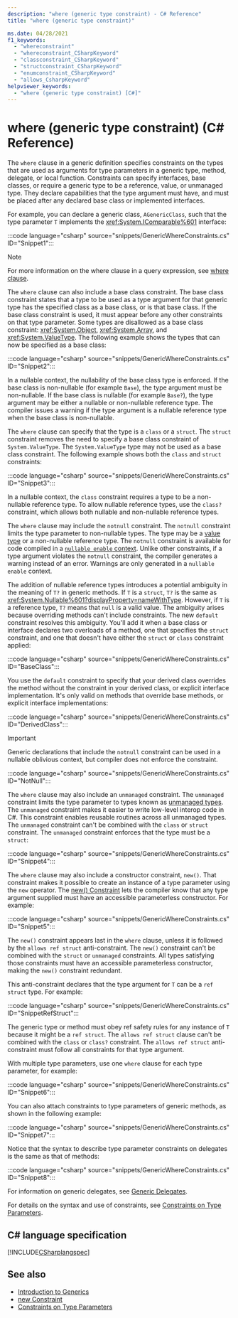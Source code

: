 ```yaml
---
description: "where (generic type constraint) - C# Reference"
title: "where (generic type constraint)"

ms.date: 04/28/2021
f1_keywords:
  - "whereconstraint"
  - "whereconstraint_CSharpKeyword"
  - "classconstraint_CSharpKeyword"
  - "structconstraint_CSharpKeyword"
  - "enumconstraint_CSharpKeyword"
  - "allows_CsharpKeyword"
helpviewer_keywords:
  - "where (generic type constraint) [C#]"
---
```

# where (generic type constraint) (C# Reference)

The `where` clause in a generic definition specifies constraints on the types that are used as arguments for type parameters in a generic type, method, delegate, or local function. Constraints can specify interfaces, base classes, or require a generic type to be a reference, value, or unmanaged type. They declare capabilities that the type argument must have, and must be placed after any declared base class or implemented interfaces.

For example, you can declare a generic class, `AGenericClass`, such that the type parameter `T` implements the <xref:System.IComparable%601> interface:

:::code language="csharp" source="snippets/GenericWhereConstraints.cs" ID="Snippet1":::

> [!NOTE]
> For more information on the where clause in a query expression, see [where clause](where-clause.md).

The `where` clause can also include a base class constraint. The base class constraint states that a type to be used as a type argument for that generic type has the specified class as a base class, or is that base class. If the base class constraint is used, it must appear before any other constraints on that type parameter. Some types are disallowed as a base class constraint: <xref:System.Object>, <xref:System.Array>, and <xref:System.ValueType>. The following example shows the types that can now be specified as a base class:

:::code language="csharp" source="snippets/GenericWhereConstraints.cs" ID="Snippet2":::

In a nullable context, the nullability of the base class type is enforced. If the base class is non-nullable (for example `Base`), the type argument must be non-nullable. If the base class is nullable (for example `Base?`), the type argument may be either a nullable or non-nullable reference type. The compiler issues a warning if the type argument is a nullable reference type when the base class is non-nullable.

The `where` clause can specify that the type is a `class` or a `struct`. The `struct` constraint removes the need to specify a base class constraint of `System.ValueType`. The `System.ValueType` type may not be used as a base class constraint. The following example shows both the `class` and `struct` constraints:

:::code language="csharp" source="snippets/GenericWhereConstraints.cs" ID="Snippet3":::

In a nullable context, the `class` constraint requires a type to be a non-nullable reference type. To allow nullable reference types, use the `class?` constraint, which allows both nullable and non-nullable reference types.

The `where` clause may include the `notnull` constraint. The `notnull` constraint limits the type parameter to non-nullable types. The type may be a [value type](../builtin-types/value-types.md) or a non-nullable reference type. The `notnull` constraint is available for code compiled in a [`nullable enable` context](../../nullable-references.md#nullable-contexts). Unlike other constraints, if a type argument violates the `notnull` constraint, the compiler generates a warning instead of an error. Warnings are only generated in a `nullable enable` context.

The addition of nullable reference types introduces a potential ambiguity in the meaning of `T?` in generic methods. If `T` is a `struct`, `T?` is the same as <xref:System.Nullable%601?displayProperty=nameWithType>. However, if `T` is a reference type, `T?` means that `null` is a valid value. The ambiguity arises because overriding methods can't include constraints.  The new `default` constraint resolves this ambiguity. You'll add it when a base class or interface declares two overloads of a method, one that specifies the `struct` constraint, and one that doesn't have either the `struct` or `class` constraint applied:

:::code language="csharp" source="snippets/GenericWhereConstraints.cs" ID="BaseClass":::

You use the `default` constraint to specify that your derived class overrides the method without the constraint in your derived class, or explicit interface implementation. It's only valid on methods that override base methods, or explicit interface implementations:

:::code language="csharp" source="snippets/GenericWhereConstraints.cs" ID="DerivedClass":::

> [!IMPORTANT]
> Generic declarations that include the `notnull` constraint can be used in a nullable oblivious context, but compiler does not enforce the constraint.

:::code language="csharp" source="snippets/GenericWhereConstraints.cs" ID="NotNull":::

The `where` clause may also include an `unmanaged` constraint. The `unmanaged` constraint limits the type parameter to types known as [unmanaged types](../builtin-types/unmanaged-types.md). The `unmanaged` constraint makes it easier to write low-level interop code in C#. This constraint enables reusable routines across all unmanaged types. The `unmanaged` constraint can't be combined with the `class` or `struct` constraint. The `unmanaged` constraint enforces that the type must be a `struct`:

:::code language="csharp" source="snippets/GenericWhereConstraints.cs" ID="Snippet4":::

The `where` clause may also include a constructor constraint, `new()`. That constraint makes it possible to create an instance of a type parameter using the `new` operator. The [new() Constraint](new-constraint.md) lets the compiler know that any type argument supplied must have an accessible parameterless constructor. For example:

:::code language="csharp" source="snippets/GenericWhereConstraints.cs" ID="Snippet5":::

The `new()` constraint appears last in the `where` clause, unless it is followed by the `allows ref struct` anti-constraint. The `new()` constraint can't be combined with the `struct` or `unmanaged` constraints. All types satisfying those constraints must have an accessible parameterless constructor, making the `new()` constraint redundant.

This anti-constraint declares that the type argument for `T` can be a `ref struct` type. For example:

:::code language="csharp" source="snippets/GenericWhereConstraints.cs" ID="SnippetRefStruct":::

The generic type or method must obey ref safety rules for any instance of `T` because it might be a `ref struct`. The `allows ref struct` clause can't be combined with the `class` or `class?` constraint. The `allows ref struct` anti-constraint must follow all constraints for that type argument.

With multiple type parameters, use one `where` clause for each type parameter, for example:

:::code language="csharp" source="snippets/GenericWhereConstraints.cs" ID="Snippet6":::

You can also attach constraints to type parameters of generic methods, as shown in the following example:

:::code language="csharp" source="snippets/GenericWhereConstraints.cs" ID="Snippet7":::

Notice that the syntax to describe type parameter constraints on delegates is the same as that of methods:

:::code language="csharp" source="snippets/GenericWhereConstraints.cs" ID="Snippet8":::

For information on generic delegates, see [Generic Delegates](../../programming-guide/generics/generic-delegates.md).

For details on the syntax and use of constraints, see [Constraints on Type Parameters](../../programming-guide/generics/constraints-on-type-parameters.md).

## C# language specification

 [!INCLUDE[CSharplangspec](~/includes/csharplangspec-md.md)]

## See also

- [Introduction to Generics](../../fundamentals/types/generics.md)
- [new Constraint](./new-constraint.md)
- [Constraints on Type Parameters](../../programming-guide/generics/constraints-on-type-parameters.md)
